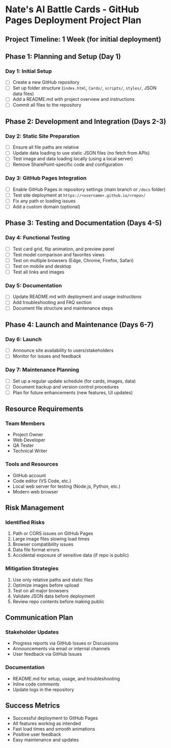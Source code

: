 # Nate's AI Battle Cards - GitHub Pages Deployment Project Plan

## Project Timeline: 1 Week (for initial deployment)

## Phase 1: Planning and Setup (Day 1)

### Day 1: Initial Setup
- [ ] Create a new GitHub repository
- [ ] Set up folder structure (`index.html`, `Cards/`, `scripts/`, `styles/`, JSON data files)
- [ ] Add a README.md with project overview and instructions
- [ ] Commit all files to the repository

## Phase 2: Development and Integration (Days 2-3)

### Day 2: Static Site Preparation
- [ ] Ensure all file paths are relative
- [ ] Update data loading to use static JSON files (no fetch from APIs)
- [ ] Test image and data loading locally (using a local server)
- [ ] Remove SharePoint-specific code and configuration

### Day 3: GitHub Pages Integration
- [ ] Enable GitHub Pages in repository settings (main branch or `/docs` folder)
- [ ] Test site deployment at `https://<username>.github.io/<repo>/`
- [ ] Fix any path or loading issues
- [ ] Add a custom domain (optional)

## Phase 3: Testing and Documentation (Days 4-5)

### Day 4: Functional Testing
- [ ] Test card grid, flip animation, and preview panel
- [ ] Test model comparison and favorites views
- [ ] Test on multiple browsers (Edge, Chrome, Firefox, Safari)
- [ ] Test on mobile and desktop
- [ ] Test all links and images

### Day 5: Documentation
- [ ] Update README.md with deployment and usage instructions
- [ ] Add troubleshooting and FAQ section
- [ ] Document file structure and maintenance steps

## Phase 4: Launch and Maintenance (Days 6-7)

### Day 6: Launch
- [ ] Announce site availability to users/stakeholders
- [ ] Monitor for issues and feedback

### Day 7: Maintenance Planning
- [ ] Set up a regular update schedule (for cards, images, data)
- [ ] Document backup and version control procedures
- [ ] Plan for future enhancements (new features, UI updates)

## Resource Requirements

### Team Members
- Project Owner
- Web Developer
- QA Tester
- Technical Writer

### Tools and Resources
- GitHub account
- Code editor (VS Code, etc.)
- Local web server for testing (Node.js, Python, etc.)
- Modern web browser

## Risk Management

### Identified Risks
1. Path or CORS issues on GitHub Pages
2. Large image files slowing load times
3. Browser compatibility issues
4. Data file format errors
5. Accidental exposure of sensitive data (if repo is public)

### Mitigation Strategies
1. Use only relative paths and static files
2. Optimize images before upload
3. Test on all major browsers
4. Validate JSON data before deployment
5. Review repo contents before making public

## Communication Plan

### Stakeholder Updates
- Progress reports via GitHub Issues or Discussions
- Announcements via email or internal channels
- User feedback via GitHub Issues

### Documentation
- README.md for setup, usage, and troubleshooting
- Inline code comments
- Update logs in the repository

## Success Metrics
- Successful deployment to GitHub Pages
- All features working as intended
- Fast load times and smooth animations
- Positive user feedback
- Easy maintenance and updates 
